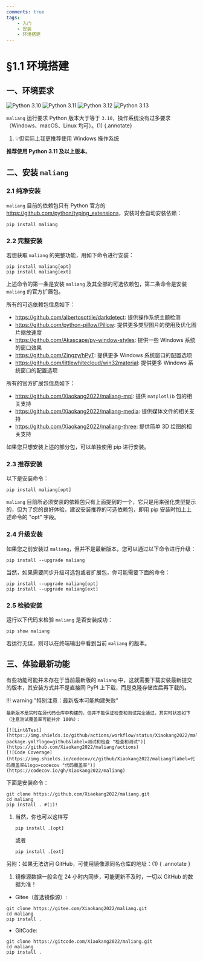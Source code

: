 ```yaml
---
comments: true
tags:
    - 入门
    - 安装
    - 环境搭建
---
```


# §1.1 环境搭建

## 一、环境要求

![Python 3.10](https://img.shields.io/badge/Python-3.10-blue?logo=python)
![Python 3.11](https://img.shields.io/badge/Python-3.11-blue?logo=python)
![Python 3.12](https://img.shields.io/badge/Python-3.12-blue?logo=python)
![Python 3.13](https://img.shields.io/badge/Python-3.13-blue?logo=python)

`maliang` 运行要求 Python 版本大于等于 `3.10`，操作系统没有过多要求（Windows、macOS、Linux 均可）。(1)
{.annotate}

1. 💡但实际上我更推荐使用 Windows 操作系统

**推荐使用 Python 3.11 及以上版本**。

## 二、安装 `maliang`

### 2.1 纯净安装

`maliang` 目前的依赖包只有 Python 官方的 <https://github.com/python/typing_extensions>，安装时会自动安装依赖：

```shell linenums="0"
pip install maliang
```

### 2.2 完整安装

若想获取 `maliang` 的完整功能，用如下命令进行安装：

```shell
pip install maliang[opt]
pip install maliang[ext]
```

上述命令的第一条是安装 `maliang` 及其全部的可选依赖包，第二条命令是安装 `maliang` 的官方扩展包。

所有的可选依赖包信息如下：

- <https://github.com/albertosottile/darkdetect>: 提供操作系统主题检测
- <https://github.com/python-pillow/Pillow>: 提供更多类型图片的使用及优化图片缩放速度
- <https://github.com/Akascape/py-window-styles>: 提供一些 Windows 系统的窗口效果
- <https://github.com/Zingzy/hPyT>: 提供更多 Windows 系统窗口的配置选项
- <https://github.com/littlewhitecloud/win32material>: 提供更多 Windows 系统窗口的配置选项

所有的官方扩展包信息如下：

- <https://github.com/Xiaokang2022/maliang-mpl>: 提供 `matplotlib` 包的相关支持
- <https://github.com/Xiaokang2022/maliang-media>: 提供媒体文件的相关支持
- <https://github.com/Xiaokang2022/maliang-three>: 提供简单 3D 绘图的相关支持

如果您只想安装上述的部分包，可以单独使用 pip  进行安装。

### 2.3 推荐安装

以下是安装命令：

```shell linenums="0"
pip install maliang[opt]
```

`maliang` 目前所必须安装的依赖包只有上面提到的一个，它只是用来强化类型提示的，但为了您的良好体验，建议安装推荐的可选依赖包，即用 pip 安装时加上上述命令的 "opt" 字段。

### 2.4 升级安装

如果您之前安装过 `maliang`，但并不是最新版本，您可以通过以下命令进行升级：

```shell linenums="0"
pip install --upgrade maliang
```

当然，如果需要同步升级可选包或者扩展包，你可能需要下面的命令：

```shell
pip install --upgrade maliang[opt]
pip install --upgrade maliang[ext]
```

### 2.5 检验安装

运行以下代码来检验 `maliang` 是否安装成功：

```shell linenums="0"
pip show maliang
```

若运行无误，则可以在终端输出中看到当前 `maliang` 的版本。

## 三、体验最新功能

有些功能可能并未存在于当前最新版的 `maliang` 中，这就需要下载安装最新提交的版本，其安装方式并不是直接同 PyPI 上下载，而是克隆存储库后再下载的。

!!! warning "特别注意：最新版本可能构建失败"

    最新版本是实时在源代码仓库中构建的，但并不能保证检查和测试完全通过，其实时状态如下（注意测试覆盖率可能并非 100%）：

    [![Lint&Test](https://img.shields.io/github/actions/workflow/status/Xiaokang2022/maliang/python-package.yml?logo=github&label=测试和检查 "检查和测试")](https://github.com/Xiaokang2022/maliang/actions)
    [![Code Coverage](https://img.shields.io/codecov/c/github/Xiaokang2022/maliang?label=代码覆盖率&logo=codecov "代码覆盖率")](https://codecov.io/gh/Xiaokang2022/maliang)

下面是安装命令：

```shell
git clone https://github.com/Xiaokang2022/maliang.git
cd maliang
pip install . #(1)!
```

1. 当然，你也可以这样写

    ```shell linenums="0"
    pip install .[opt]
    ```

    或者

    ```shell linenums="0"
    pip install .[ext]
    ```

另附：如果无法访问 GitHub，可使用镜像源同名仓库的地址：(1)
{ .annotate }

1. 镜像源数据一般会在 24 小时内同步，可能更新不及时，一切以 GitHub 的数据为准！

- Gitee（首选镜像源）:

```shell
git clone https://gitee.com/Xiaokang2022/maliang.git
cd maliang
pip install .
```

- GitCode:

```shell
git clone https://gitcode.com/Xiaokang2022/maliang.git
cd maliang
pip install .
```
